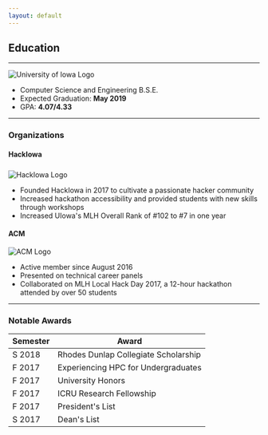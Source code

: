 ```yaml
---
layout: default
---
```


## Education

---
<img
    class="education-picture"
    src="{{ site.uiowa_logo }}"
    alt="University of Iowa Logo">

* Computer Science and Engineering B.S.E.
* Expected Graduation: **May 2019**
* GPA: **4.07/4.33**

---

### Organizations
#### HackIowa
<img
    style="margin-top: 5px;"
    class="club-picture"
    src="{{ site.hackiowa_logo }}"
    alt="HackIowa Logo">
- Founded HackIowa in 2017 to cultivate a passionate hacker community
- Increased hackathon accessibility and provided students with new skills through workshops
- Increased UIowa's MLH Overall Rank of #102 to #7 in one year


#### ACM
<img
    class="club-picture"
    src="{{ site.acm_logo }}"
    alt="ACM Logo">
- Active member since August 2016
- Presented on technical career panels
- Collaborated on MLH Local Hack Day 2017, a 12-hour hackathon attended by over 50 students

---

### Notable Awards

Semester | Award
-------|-------
S 2018 | Rhodes Dunlap Collegiate Scholarship
F 2017 | Experiencing HPC for Undergraduates
F 2017 | University Honors
F 2017 | ICRU Research Fellowship
F 2017 | President's List
S 2017 | Dean's List
